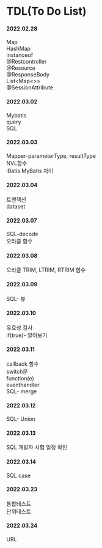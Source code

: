 # TDL(To Do List)

#### 2022.02.28  
Map  
HashMap  
instanceof  
@Restcontroller  
@Resource  
@ResponseBody  
List<Map<>>  
@SessionAttribute  

#### 2022.03.02
Mybatis  
query  
SQL  


#### 2022.03.03  
Mapper-parameterType, resultType  
NVL함수  
iBatis MyBatis 차이  

#### 2022.03.04  
트랜잭션   
dataset  

#### 2022.03.07  
SQL-decode  
오라클 함수

#### 2022.03.08  
오라클 TRIM, LTRIM, RTRIM 함수

#### 2022.03.09  
SQL- 뷰

#### 2022.03.10
유효성 검사  
if(true)- 알아보기  

#### 2022.03.11
callback 함수  
switch문  
function(e)  
eventhandler  
SQL- merge  

#### 2022.03.12
SQL- Union

#### 2022.03.13
SQL 개발자 시험 일정 확인

#### 2022.03.14
SQL case

#### 2022.03.23
통합테스트  
단위테스트

#### 2022.03.24
URL  
